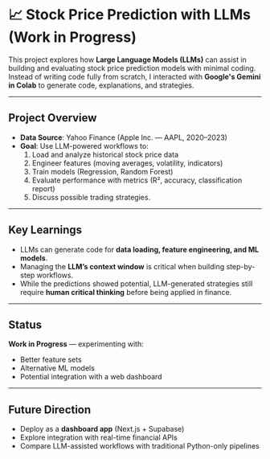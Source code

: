 # 📈 Stock Price Prediction with LLMs (Work in Progress)

This project explores how **Large Language Models (LLMs)** can assist in building and evaluating stock price prediction models with minimal coding. Instead of writing code fully from scratch, I interacted with **Google's Gemini in Colab** to generate code, explanations, and strategies.

---

##  Project Overview
- **Data Source**: Yahoo Finance (Apple Inc. — AAPL, 2020–2023)
- **Goal**: Use LLM-powered workflows to:
  1. Load and analyze historical stock price data
  2. Engineer features (moving averages, volatility, indicators)
  3. Train models (Regression, Random Forest)
  4. Evaluate performance with metrics (R², accuracy, classification report)
  5. Discuss possible trading strategies.

---

##  Key Learnings
- LLMs can generate code for **data loading, feature engineering, and ML models**.
- Managing the **LLM’s context window** is critical when building step-by-step workflows.
- While the predictions showed potential, LLM-generated strategies still require **human critical thinking** before being applied in finance.

---

##  Status
 **Work in Progress** — experimenting with:
- Better feature sets  
- Alternative ML models  
- Potential integration with a web dashboard  

---

##  Future Direction
- Deploy as a **dashboard app** (Next.js + Supabase)  
- Explore integration with real-time financial APIs  
- Compare LLM-assisted workflows with traditional Python-only pipelines
